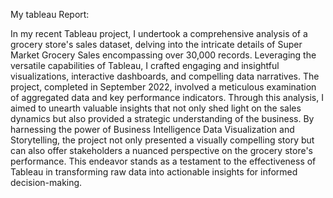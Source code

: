 My tableau Report:

In my recent Tableau project, I undertook a comprehensive analysis of a grocery store's sales dataset, delving into the intricate details of Super Market Grocery Sales encompassing over 30,000 records. Leveraging the versatile capabilities of Tableau, I crafted engaging and insightful visualizations, interactive dashboards, and compelling data narratives. 
The project, completed in September 2022, involved a meticulous examination of aggregated data and key performance indicators. Through this analysis, I aimed to unearth valuable insights that not only shed light on the sales dynamics but also provided a strategic understanding of the business. 
By harnessing the power of Business Intelligence Data Visualization and Storytelling, the project not only presented a visually compelling story but can also offer stakeholders a nuanced perspective on the grocery store's performance. 
This endeavor stands as a testament to the effectiveness of Tableau in transforming raw data into actionable insights for informed decision-making.
